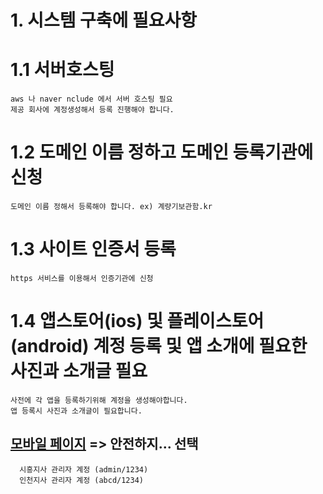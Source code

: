 # 1. 시스템 구축에 필요사항

  # 1.1 서버호스팅
    aws 나 naver nclude 에서 서버 호스팅 필요
    제공 회사에 계정생성해서 등록 진행해야 합니다.
    
    
  # 1.2 도메인 이름 정하고 도메인 등록기관에 신청
    도메인 이름 정해서 등록해야 합니다. ex) 계량기보관함.kr
    
  # 1.3 사이트 인증서 등록
    https 서비스를 이용해서 인증기관에 신청
  
  # 1.4  앱스토어(ios) 및 플레이스토어(android) 계정 등록 및 앱 소개에 필요한 사진과 소개글 필요
    사전에 각 앱을 등록하기위해 계정을 생성해야합니다.
    앱 등록시 사진과 소개글이 필요합니다.
    

  ## [모바일 페이지](https://o2obox.kr:3110/web )  => 안전하지... 선택
      시흥지사 관리자 계정 (admin/1234)
      인천지사 관리자 계정 (abcd/1234)
